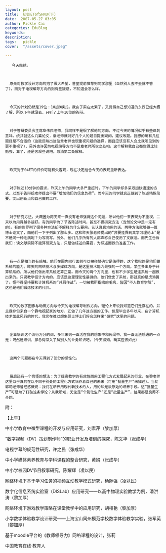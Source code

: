```yaml
---
layout: post  
title:  初识ETofSHNU(下)  
date:  2007-05-27 03:05  
author: Pickle Cai  
categories: EduBlog  
keywords: 
description:   
tags:	pickle   
cover:  "/assets/cover.jpeg"  

---  
```

    
       今天继续。



      原先对教学设计方向的抱了很大希望，甚至提前推荐到同学那里（自然别人去不去就不管了），而对于电视编导方向的则有些疑惑，不知道会怎么样。



      今天的计划仍然是19位：10加9模式。我由于实在太累了，又觉得自己想知道的东西已经大概了解，所以下午就没去，只听了上午10位的答辩。



      对于答辩委员会主席章伟民老师，我同样不是很了解他的方向。不过今天的情况似乎有些讽刺意味。统共就这么几篇论文，章老师就对好几个人的题目提出疑问，建议改题。我想的确有几位题目是不合适的（这能反映出这位章老师也很重视问题的选择，而且应该没有人会比我所见到的更不重视了），另外也许因为电视编导方向不是章老师所攻之处吧。这个解释我自己都觉得比较勉强，算了，还是客观些说吧，取消第二条解释。



      昨天对于04ET的评价可能有失客观，现在决定结合今天的表现重新表达。



      对于陈述10分钟的要求，昨天上午的同学大多严重超时，下午的同学却多采取加快语速的方式，以至于答辩组老师提出不要“增加他们的信息负荷”。而今天的同学就真正做到了陈述精炼简要，突出创新点和自己做的工作。



      对于研究方法，大概因为两天来一直没有老师强调这个问题，所以他们一来表现为不重视，二来以为用得越多越好。有的同学为了节省陈述时间，甚至不提研究方法（当然论文中是一定有的）。有的则罗列了很多种方法却不解释为什么要用。认认真真地用的话，两种方法就够做一篇博士论文了，而他们一下子列出了那么多。这和昨天张老师提出的“非要挂靠到某学习理论上”是不是同一种毛病呢？为写而写。另外，他们几乎所有的人都声称自己使用了文献法。而先生告诉我们：读文献实际不能算研究方法，只是做综述的需要，为综述而做的准备工作。



      有一点是相当的有感触。他们在国内同行面前可以被称赞确实是值得的，这个我指的是他们做系统的能力。昨天的网络技术与多媒体方向，是这里技术能力最强的一个方向，学生多出身于计算机系的，所以他们做出来系统还算正常。而今天的两个方向里，也有不少学生是连系统一起做出来的。只说教学设计方向的，应该是这里理论性最强的，他们做出了系统，那就真的是虎添翼了。怪不得坚持要和计算机系的“并肩作战”。一切被我所指摘的毛病，皆因“不入教育学院”，这也是他们锻炼技术的代价。



      昨天的数字图像与动画方向与今天的电视编导制作方向，理论上来说我知道它们是存在的，并且我非但来自一个靠电视起家的地方，还做了几年这方面的工作。但是毕业多年以来，在计算机技术如此风行的时代，我实在难以想象硕士博士们将会怎样来“研究”这里的问题。



      企业培训这个流行万分的词，多年来则一直活在我的想象中和传闻中。我一直无法想通的一点是：既然是培训，那总得深入了解别人的业务知识吧。（今天得知，确实应该如此）



      这两个问题都在今天得到了部分的感性化。



      最后还有一个奇怪的想法：为了提高教学的有效性而用工程化方式发展起来的行业，在黎老师这里似乎真的在以不同于别处的工程化方式培养着自己的未来（可用“批量生产”来描述）。当初郭莉老师曾经感慨说：我们在培养用现代新技术的人，用的却是最原始的培养手段。这“批量生产”可是为了打破这条悖论？从我所知，无论是“个别化生产”还是“批量生产”，结果都是良莠不齐的。



附：



【上午】





中小学教育中微型课程的开发与应用研究，刘素芹（黎加厚） 

“数字视频（DV）策划制作师”的职业开发及培训的探究，陈文华（张成华） 

电视字幕的规范性研究，许之民（张成华） 

中小学媒体素养教育与学科课程的整合研究，黄娟（张成华） 

中小学校园DV节目叙事研究，陈耀辉（凌以民） 

网络环境下基于学习任务的视频互动教学模式研究，杨际强（凌以民） 

数字化信息系统实验室（DISLab）应用研究——以高中物理实验教学为例，潘洪涛（黎加厚） 

网络环境下游戏教学策略在课堂教学中的应用研究，胡相艳（黎加厚） 

小学数学体验教学设计研究——上海宝山同州模范学校数学体验教学实验，张军英（黎加厚） 

基于moodle平台的《教师领导力》网络课程的设计，张莉

		    
 中国教育在线·教育人

